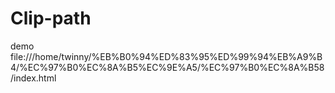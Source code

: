 # Clip-path
demo 
file:///home/twinny/%EB%B0%94%ED%83%95%ED%99%94%EB%A9%B4/%EC%97%B0%EC%8A%B5%EC%9E%A5/%EC%97%B0%EC%8A%B58/index.html
